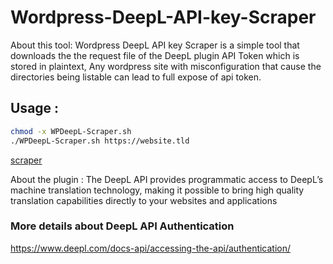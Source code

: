 # Wordpress-DeepL-API-key-Scraper

About this tool:
Wordpress DeepL API key Scraper is a simple tool that downloads the the request file of the DeepL plugin API Token which is stored in plaintext, Any wordpress site with misconfiguration that cause the directories being listable can lead to full expose of api token.



## Usage :

```sh
chmod -x WPDeepL-Scraper.sh
./WPDeepL-Scraper.sh https://website.tld

```

[scraper](https://i.imgur.com/rNLgBCV.png)


About the plugin :
The DeepL API provides programmatic access to DeepL’s machine translation technology, making it possible to bring high quality translation capabilities directly to your websites and applications


### More details about DeepL API Authentication
https://www.deepl.com/docs-api/accessing-the-api/authentication/
